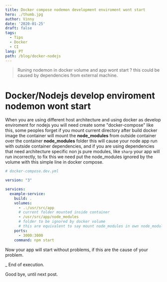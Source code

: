```yaml
---
title: Docker compose nodemon development enviroment wont start
hero: ./thumb.jpg
author: Vinny
date: '2020-01-25'
draft: false
tags:
  - Tips
  - Docker
  - CI
lang: PT
path: /blog/docker-nodejs
---
```


> Runing nodemon in docker volume and app wont start ? this could be caused by
> dependencies from external machine.

# Docker/Nodejs develop enviroment nodemon wont start

When you are using different host architecture and using docker as develop enviroment for nodejs you will need create some "docker-compose" like this, some peoples forget if you mount current directory after build docker image the container will mount the **node_modules** from outside container over the container **node_modules** folder this will cause your node app run with outside container dependencies, and if you are using dependencies that need architecture specific non js pure modules, like `sharp` your app will run incorrectly, to fix this we need put the node_modules ignored by the volume with this simple line in docker compose.

```yml
# docker-compose.dev.yml

version: "3"

services:
  example-service:
    build: .
    volumes:
      - .:/usr/src/app
      # current folder mounted inside container
      - /usr/src/app/node_modules
      # folder to be ignored by docker volume
      # this are equivalent to say mount node_modules in own node_modules
    ports:
      - 3000:3000
    command: npm start
```

Now your app will start without problems, if this are the cause of your problem.

\_ End of execution.

Good bye, until next post.
